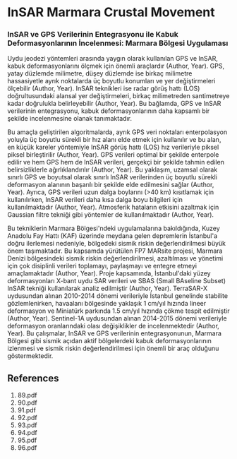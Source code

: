 # InSAR Marmara Crustal Movement

### InSAR ve GPS Verilerinin Entegrasyonu ile Kabuk Deformasyonlarının İncelenmesi: Marmara Bölgesi Uygulaması

Uydu jeodezi yöntemleri arasında yaygın olarak kullanılan GPS ve InSAR, kabuk deformasyonlarını ölçmek için önemli araçlardır (Author, Year). GPS, yatay düzlemde milimetre, düşey düzlemde ise birkaç milimetre hassasiyetle ayrık noktalarda üç boyutlu konumları ve yer değiştirmeleri ölçebilir (Author, Year). InSAR teknikleri ise radar görüş hattı (LOS) doğrultusundaki alansal yer değiştirmeleri, birkaç milimetreden santimetreye kadar doğrulukla belirleyebilir (Author, Year). Bu bağlamda, GPS ve InSAR verilerinin entegrasyonu, kabuk deformasyonlarının daha kapsamlı bir şekilde incelenmesine olanak tanımaktadır.

Bu amaçla geliştirilen algoritmalarda, ayrık GPS veri noktaları enterpolasyon yoluyla üç boyutlu sürekli bir hız alanı elde etmek için kullanılır ve bu alan, en küçük kareler yöntemiyle InSAR görüş hattı (LOS) hız verileriyle piksel piksel birleştirilir (Author, Year). GPS verileri optimal bir şekilde enterpole edilir ve hem GPS hem de InSAR verileri, gerçekçi bir şekilde tahmin edilen belirsizliklerle ağırlıklandırılır (Author, Year). Bu yaklaşım, uzamsal olarak sınırlı GPS ve boyutsal olarak sınırlı InSAR verilerinden üç boyutlu sürekli deformasyon alanının başarılı bir şekilde elde edilmesini sağlar (Author, Year). Ayrıca, GPS verileri uzun dalga boylarını (>40 km) kısıtlamak için kullanılırken, InSAR verileri daha kısa dalga boyu bilgileri için kullanılmaktadır (Author, Year). Atmosferik hataların etkisini azaltmak için Gaussian filtre tekniği gibi yöntemler de kullanılmaktadır (Author, Year).

Bu tekniklerin Marmara Bölgesi'ndeki uygulamalarına bakıldığında, Kuzey Anadolu Fay Hattı (KAF) üzerinde meydana gelen depremlerin İstanbul'a doğru ilerlemesi nedeniyle, bölgedeki sismik riskin değerlendirilmesi büyük önem taşımaktadır. Bu kapsamda yürütülen FP7 MARsite projesi, Marmara Denizi bölgesindeki sismik riskin değerlendirilmesi, azaltılması ve yönetimi için çok disiplinli verileri toplamayı, paylaşmayı ve entegre etmeyi amaçlamaktadır (Author, Year). Proje kapsamında, İstanbul'daki yüzey deformasyonları X-bant uydu SAR verileri ve SBAS (Small BAseline Subset) InSAR tekniği kullanılarak analiz edilmiştir (Author, Year). TerraSAR-X uydusundan alınan 2010-2014 dönemi verileriyle İstanbul genelinde stabilite gözlemlenirken, havaalanı bölgesinde yaklaşık 1 cm/yıl hızında lineer deformasyon ve Miniatürk parkında 1.5 cm/yıl hızında çökme tespit edilmiştir (Author, Year). Sentinel-1A uydusundan alınan 2014-2015 dönemi verileriyle deformasyon oranlarındaki olası değişiklikler de incelenmektedir (Author, Year). Bu çalışmalar, InSAR ve GPS verilerinin entegrasyonunun, Marmara Bölgesi gibi sismik açıdan aktif bölgelerdeki kabuk deformasyonlarının izlenmesi ve sismik riskin değerlendirilmesi için önemli bir araç olduğunu göstermektedir.


## References

1. 89.pdf
2. 90.pdf
3. 91.pdf
4. 92.pdf
5. 93.pdf
6. 94.pdf
7. 95.pdf
8. 96.pdf
